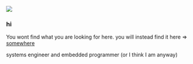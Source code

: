 ![](https://komarev.com/ghpvc/?username=theory-of-everything&color=green&style=flat-sqaure)
### hi

You wont find what you are looking for here. 
you will instead find it here => [somewhere](https://codeberg.org/TheoryToE)

systems engineer and embedded programmer (or I think I am anyway)
